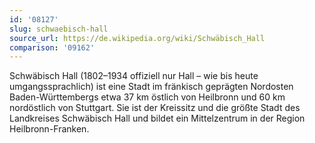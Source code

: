 ```yaml
---
id: '08127'
slug: schwaebisch-hall
source_url: https://de.wikipedia.org/wiki/Schwäbisch_Hall
comparison: '09162'
---
```


Schwäbisch Hall (1802–1934 offiziell nur Hall – wie bis heute umgangssprachlich) ist eine Stadt im fränkisch geprägten Nordosten Baden-Württembergs etwa 37 km östlich von Heilbronn und 60 km nordöstlich von Stuttgart. Sie ist der Kreissitz und die größte Stadt des Landkreises Schwäbisch Hall und bildet ein Mittelzentrum in der Region Heilbronn-Franken.
